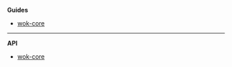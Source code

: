 **Guides**

- [wok-core](packages/core/)

---

**API**

- [wok-core](packages/core/api/)
  <!-- core -->

